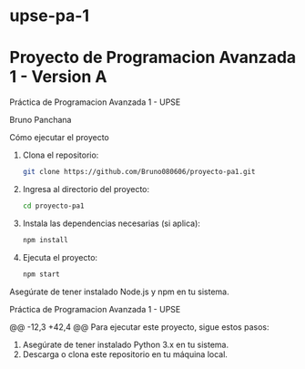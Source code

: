 # upse-pa-1
# Proyecto de Programacion Avanzada 1 - Version A
Práctica de Programacion Avanzada 1 - UPSE


Bruno Panchana


Cómo ejecutar el proyecto

1. Clona el repositorio:
    ```bash
    git clone https://github.com/Bruno080606/proyecto-pa1.git
    ```
2. Ingresa al directorio del proyecto:
    ```bash
    cd proyecto-pa1
    ```
3. Instala las dependencias necesarias (si aplica):
    ```bash
    npm install
    ```
4. Ejecuta el proyecto:
    ```bash
    npm start
    ```

Asegúrate de tener instalado Node.js y npm en tu sistema.




Práctica de Programacion Avanzada 1 - UPSE

@@ -12,3 +42,4 @@ Para ejecutar este proyecto, sigue estos pasos:
1. Asegúrate de tener instalado Python 3.x en tu sistema.
2. Descarga o clona este repositorio en tu máquina local.
